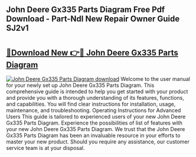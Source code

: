 ## John Deere Gx335 Parts Diagram Free Pdf Download - Part-NdI New Repair Owner Guide SJ2v1

# <h2><a href="http://dfidwmq.blite.top/?on=John+Deere+Gx335+Parts+Diagram">🔗Download New 👉🔴 John Deere Gx335 Parts Diagram</a></h2>

[![John Deere Gx335 Parts Diagram download](https://i.imgur.com/lujVjoI.png)](http://dfidwmq.blite.top/?on=John+Deere+Gx335+Parts+Diagram)
Welcome to the user manual for your newly set up John Deere Gx335 Parts Diagram. This comprehensive guide is intended to help you get started with your product and provide you with a thorough understanding of its features, functions, and capabilities. You will find clear instructions for installation, usage, maintenance, and troubleshooting. Operating Instructions for Advanced Users This guide is tailored to experienced users of your new John Deere Gx335 Parts Diagram. Experience the possibilities of list of features with your new John Deere Gx335 Parts Diagram. We trust that the John Deere Gx335 Parts Diagram has been an invaluable resource in your efforts to master your new product. Should you require any assistance, our customer service team is at your disposal.
